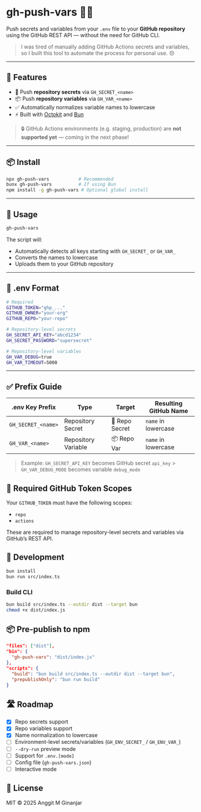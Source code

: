 # gh-push-vars 🔐🐙

Push secrets and variables from your `.env` file to your **GitHub repository** using the GitHub REST API — without the need for GitHub CLI.

> I was tired of manually adding GitHub Actions secrets and variables, so I built this tool to automate the process for personal use. 😞

---

## 🚀 Features

- 🔐 Push **repository secrets** via `GH_SECRET_<name>`
- 📦 Push **repository variables** via `GH_VAR_<name>`
- ✅ Automatically normalizes variable names to lowercase
- ⚡ Built with [Octokit](https://github.com/octokit/rest.js) and [Bun](https://bun.sh/)

> 🔒 GitHub Actions environments (e.g. staging, production) are **not supported yet** — coming in the next phase!

---

## 📦 Install

```bash
npx gh-push-vars           # Recommended
bunx gh-push-vars          # If using Bun
npm install -g gh-push-vars # Optional global install

```

---

## 🔧 Usage

```bash
gh-push-vars
```

The script will:

- Automatically detects all keys starting with `GH_SECRET_` or `GH_VAR_`
- Converts the names to lowercase
- Uploads them to your GitHub repository

---

## 🧪 .env Format

```bash
# Required
GITHUB_TOKEN="ghp_..."
GITHUB_OWNER="your-org"
GITHUB_REPO="your-repo"

# Repository-level secrets
GH_SECRET_API_KEY="abcd1234"
GH_SECRET_PASSWORD="supersecret"

# Repository-level variables
GH_VAR_DEBUG=true
GH_VAR_TIMEOUT=5000


```

---

## ✅ Prefix Guide

| .env Key Prefix    | Type                | Target         | Resulting GitHub Name |
| ------------------ | ------------------- | -------------- | --------------------- |
| `GH_SECRET_<name>` | Repository Secret   | 🔐 Repo Secret | `name` in lowercase   |
| `GH_VAR_<name>`    | Repository Variable | 📦 Repo Var    | `name` in lowercase   |

> Example: `GH_SECRET_API_KEY` becomes GitHub secret `api_key` > `GH_VAR_DEBUG_MODE` becomes variable `debug_mode`

## 🔐 Required GitHub Token Scopes

Your `GITHUB_TOKEN` must have the following scopes:

- `repo`
- `actions`

These are required to manage repository-level secrets and variables via GitHub’s REST API.

## 🧱 Development

```bash
bun install
bun run src/index.ts

```

### Build CLI

```bash
bun build src/index.ts --outdir dist --target bun
chmod +x dist/index.js

```

## 📦 Pre-publish to npm

```json
"files": ["dist"],
"bin": {
  "gh-push-vars": "dist/index.js"
},
"scripts": {
  "build": "bun build src/index.ts --outdir dist --target bun",
  "prepublishOnly": "bun run build"
}

```

## 🛣️ Roadmap

- [x] Repo secrets support
- [x] Repo variables support
- [x] Name normalization to lowercase
- [ ] Environment-level secrets/variables (`GH_ENV_SECRET_` / `GH_ENV_VAR_`)
- [ ] `--dry-run` preview mode
- [ ] Support for `.env.[mode]`
- [ ] Config file (`gh-push-vars.json`)
- [ ] Interactive mode

## 📄 License

MIT © 2025 Anggit M Ginanjar
